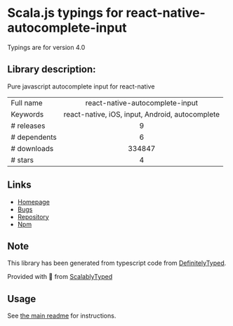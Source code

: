 
# Scala.js typings for react-native-autocomplete-input

Typings are for version 4.0

## Library description:
Pure javascript autocomplete input for react-native

|                    |                 |
| ------------------ | :-------------: |
| Full name          | react-native-autocomplete-input |
| Keywords           | react-native, iOS, input, Android, autocomplete |
| # releases         | 9 |
| # dependents       | 6 |
| # downloads        | 334847 |
| # stars            | 4 |

## Links
- [Homepage](https://github.com/l-urence/react-native-autocomplete-input#readme)
- [Bugs](https://github.com/l-urence/react-native-autocomplete-input/issues)
- [Repository](https://github.com/mrlaessig/react-native-autocomplete-input)
- [Npm](https://www.npmjs.com/package/react-native-autocomplete-input)
    


## Note
This library has been generated from typescript code from [DefinitelyTyped](https://definitelytyped.org).

Provided with :purple_heart: from [ScalablyTyped](https://github.com/oyvindberg/ScalablyTyped)

## Usage
See [the main readme](../../readme.md) for instructions.


